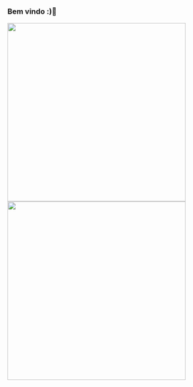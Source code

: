 ### Bem vindo :)👋
<img src="https://github-readme-stats.vercel.app/api?username=joaomota95&show_icons=true&theme=transparent" width="400"> 
<img src="https://github-readme-stats.vercel.app//top-langs/api?username=joaomota95&show_icons=true&theme=transparent" width="400"> 

<!--
**joaomota95/joaomota95** is a ✨ _special_ ✨ repository because its `README.md` (this file) appears on your GitHub profile.

Here are some ideas to get you started:

- 🔭 I’m currently working on ...
- 🌱 I’m currently learning ...
- 👯 I’m looking to collaborate on ...
- 🤔 I’m looking for help with ...
- 💬 Ask me about ...
- 📫 How to reach me: ...
- 😄 Pronouns: ...
- ⚡ Fun fact: ...
-->
